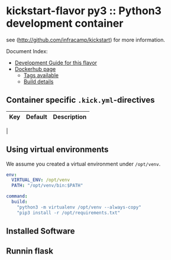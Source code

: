
# kickstart-flavor py3 :: Python3 development container

see (http://github.com/infracamp/kickstart) for more information.

Document Index:

- [Development Guide for this flavor](DEVELOPMENT.md)
- [Dockerhub page](https://hub.docker.com/r/infracamp/kickstart-flavor-py3/)
    - [Tags available](https://hub.docker.com/r/infracamp/kickstart-flavor-py3/tags/)
    - [Build details](https://hub.docker.com/r/infracamp/kickstart-flavor-py3/builds/)


## Container specific `.kick.yml`-directives

| Key | Default | Description |
|----------------|----------------|---------------------|
|


## Using virtual environments

We assume you created a virtual environment under `/opt/venv`. 

```yaml
env:
  VIRTUAL_ENV: /opt/venv
  PATH: "/opt/venv/bin:$PATH"

command:
  build:
    "python3 -m virtualenv /opt/venv --always-copy"
    "pip3 install -r /opt/requirements.txt"
```





## Installed Software


## Runnin flask





